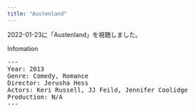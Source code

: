 ```yaml
---
title: "Austenland"
---
```

2022-01-23に「Austenland」を視聴しました。

Infomation
<pre>
---
Year: 2013
Genre: Comedy, Romance
Director: Jerusha Hess
Actors: Keri Russell, JJ Feild, Jennifer Coolidge
Production: N/A
---
</pre>